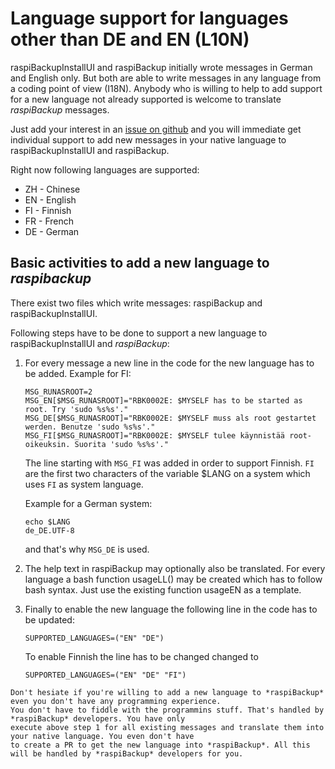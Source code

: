 # Language support for languages other than DE and EN (L10N)

raspiBackupInstallUI and raspiBackup initially wrote messages in German and English only.
But both are able to write messages in any language from a coding point of view (I18N).
Anybody who is willing to help to add support for a new language not already supported is welcome
to translate *raspiBackup* messages.

Just add your interest in an [issue on github](https://github.com/framps/raspiBackup/issues) and
you will immediate get individual support to add new messages in your native language
to raspiBackupInstallUI and raspiBackup.

Right now following languages are supported:

  - ZH - Chinese
  - EN - English
  - FI - Finnish
  - FR - French
  - DE - German

## Basic activities to add a new language to *raspibackup*

There exist two files which write messages: raspiBackup and raspiBackupInstallUI.

Following steps have to be done to support a new language to raspiBackupInstallUI and *raspiBackup*:

1. For every message a new line in the code for the new language has to be added. Example for FI:

   ```
   MSG_RUNASROOT=2
   MSG_EN[$MSG_RUNASROOT]="RBK0002E: $MYSELF has to be started as root. Try 'sudo %s%s'."
   MSG_DE[$MSG_RUNASROOT]="RBK0002E: $MYSELF muss als root gestartet werden. Benutze 'sudo %s%s'."
   MSG_FI[$MSG_RUNASROOT]="RBK0002E: $MYSELF tulee käynnistää root-oikeuksin. Suorita 'sudo %s%s'."
   ```

   The line starting with `MSG_FI` was added in order to support Finnish.
   `FI` are the first two characters of the variable $LANG on a system which uses `FI` as system language.

   Example for a German system:
   ```
   echo $LANG
   de_DE.UTF-8
   ```
   and that's why `MSG_DE` is used.

1. The help text in raspiBackup may optionally also be translated. For every language a bash function usageLL() may be created which has to follow bash syntax. Just use the existing function usageEN as a template.

1. Finally to enable the new language the following line in the code has to be updated:
   ```
   SUPPORTED_LANGUAGES=("EN" "DE")
   ```
   To enable Finnish the line has to be changed changed to
   ```
   SUPPORTED_LANGUAGES=("EN" "DE" "FI")
   ```


``` admonish info title="Note"
Don't hesiate if you're willing to add a new language to *raspiBackup* even you don't have any programming experience. 
You don't have to fiddle with the programmins stuff. That's handled by *raspiBackup* developers. You have only
execute above step 1 for all existing messages and translate them into your native language. You even don't have
to create a PR to get the new language into *raspiBackup*. All this will be handled by *raspiBackup* developers for you.
```

[.de]: ../../de/src/local-language-support-for-languages-other-than-de-and-en-l10n.md

[.status]: enlink "Should become obsolete"

[.source]: https://linux-tips-and-tricks.de/en/raspibackupcategoried/603-raspibackup-local-language-support-for-languages-other-than-de-and-en-l10n
[.source]: https://linux-tips-and-tricks.de/de/raspibackupcategoried/603-raspibackup-local-language-support-for-languages-other-than-de-and-en-l10n
